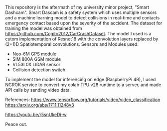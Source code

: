 This repository is the aftermath of my university minor project, "Smart Dashcam". Smart Dascam is a safety system which uses multiple sensors and a machine learning model to detect collisions in real-time and contacts emergency contact based upon the severity of the accident.
The dataset for training the model was obtained from https://github.com/Cogito2012/CarCrashDataset.
The model I used is a cutom implementation of Resnet18 with the convolution layers replaced by (2+1)D Spatiotemporal convolutions.
Sensors and Modules used:
 - Neo-6M GPS module
 - SIM 800A GSM module
 - VL53L0X LIDAR sensor
 - Collision detection switch

To implement the model for inferencing on edge (RaspberryPi 4B), I used NGROK service to convert my colab TPU v28 runtime to a server, and made API calls by sending video data.

References:
https://www.tensorflow.org/tutorials/video/video_classification
https://arxiv.org/abs/1711.11248v3

https://youtu.be/r5snUkeDi-w

Peace out.
